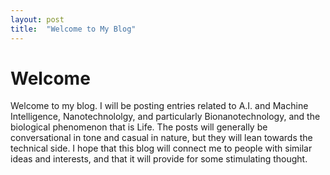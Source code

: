 ```yaml
---
layout: post
title:  "Welcome to My Blog"
---
```


# Welcome

Welcome to my blog. I will be posting entries related to A.I. and Machine Intelligence, Nanotechnololgy, and particularly Bionanotechnology, and the biological phenomenon that is Life. The posts will generally be conversational in tone and casual in nature, but they will lean towards the technical side. I hope that this blog will connect me to people with similar ideas and interests, and that it will provide for some stimulating thought.

